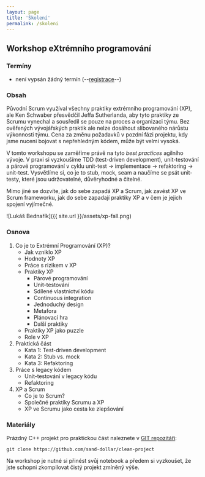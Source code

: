 ```yaml
---
layout: page
title: 'Školení'
permalink: /skoleni
---
```


## Workshop eXtrémního programování

### Termíny

- není vypsán žádný termín (--[registrace]()--)

### Obsah

Původní Scrum využíval všechny praktiky extrémního programování (XP),
ale Ken Schwaber přesvědčil Jeffa Sutherlanda, aby tyto praktiky ze Scrumu vynechal
a sousředil se pouze na proces a organizaci týmu.
Bez ověřených vývojářských praktik ale nelze dosáhout
slibovaného nárůstu výkonnosti týmu. Cena za změnu
požadavků v pozdní fázi projektu, kdy jsme nuceni bojovat s nepřehledným kódem,
může být velmi vysoká.

V tomto workshopu se zaměříme právě na tyto *best practices* agilního vývoje.
V praxi si vyzkoušíme TDD (test-driven development), unit-testování a párové programování
v cyklu unit-test &rarr; implementace &rarr; refaktoring &rarr; unit-test. Vysvětlíme si,
co je to stub, mock, seam a naučíme se psát unit-testy, které jsou udržovatelné,
důvěryhodné a čitelné.

Mimo jiné se dozvíte, jak do sebe zapadá XP a Scrum, jak zavést XP ve Scrum frameworku,
jak do sebe zapadají praktiky XP a v čem je jejich spojení vyjímečné.

![Lukáš Bednařík]({{ site.url }}/assets/xp-fall.png)

### Osnova

1. Co je to Extrémní Programování (XP)?
   - Jak vzniklo XP
   - Hodnoty XP
   - Práce s rizikem v XP
   - Praktiky XP
     - Párové programování
     - Unit-testování
     - Sdílené vlastnictví kódu
     - Continuous integration
     - Jednoduchý design
     - Metafora
     - Plánovací hra
     - Další praktiky
   - Praktiky XP jako puzzle
   - Role v XP
1. Praktická část
   - Kata 1: Test-driven development
   - Kata 2: Stub vs. mock
   - Kata 3: Refaktoring
1. Práce s legacy kódem
   - Unit-testování v legacy kódu
   - Refaktoring
1. XP a Scrum
   - Co je to Scrum?
   - Společné praktiky Scrumu a XP
   - XP ve Scrumu jako cesta ke zlepšování

### Materiály

Prázdný C++ projekt pro praktickou část naleznete v [GIT repozitáři](https://github.com/sand-dollar/clean-project):

```
git clone https://github.com/sand-dollar/clean-project
```

Na workshop je nutné si přinést svůj notebook a předem si vyzkoušet, že jste schopni zkompilovat čistý projekt
zmíněný výše.

[//]: # (Příprava na Professional Scrum Master certifikaci)
[//]: # (Design patterns)
[//]: # (Firemní kultury)
